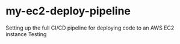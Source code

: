 # my-ec2-deploy-pipeline
Setting up the full CI/CD pipeline for deploying code to an AWS EC2 instance
Testing
